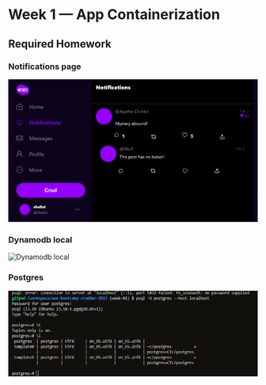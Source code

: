 # Week 1 — App Containerization

## Required Homework

### Notifications page

![Notifications page with new user](assets/week-01/notifications-page.png)

### Dynamodb local

![Dynamodb local](assets/week-01/dynamodb.png)

### Postgres

![Postgres output](assets/week-01/postgres.png)
